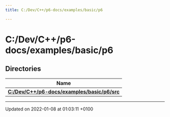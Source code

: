 ```yaml
---
title: C:/Dev/C++/p6-docs/examples/basic/p6

---
```


# C:/Dev/C++/p6-docs/examples/basic/p6



## Directories

| Name           |
| -------------- |
| **[C:/Dev/C++/p6-docs/examples/basic/p6/src](/reference/Files/dir_a167643325b6457a5b7a77d5d3220d97#c:/dev/c++/p6-docs/examples/basic/p6/src)**  |






-------------------------------

Updated on 2022-01-08 at 01:03:11 +0100
